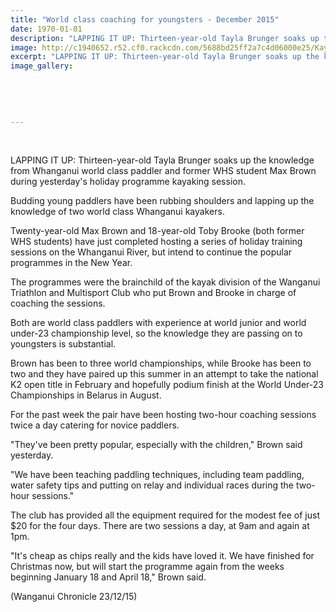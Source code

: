 ```yaml
---
title: "World class coaching for youngsters - December 2015"
date: 1970-01-01
description: "LAPPING IT UP: Thirteen-year-old Tayla Brunger soaks up the knowledge from Whanganui world class paddler and former WHS student Max Brown during yesterday's holiday programme kayaking session."
image: http://c1940652.r52.cf0.rackcdn.com/5688bd25ff2a7c4d06000e25/Kayaking,MaxBrownTobyBrooke-holiday-programme.jpg
excerpt: "LAPPING IT UP: Thirteen-year-old Tayla Brunger soaks up the knowledge from Whanganui world class paddler and former WHS student Max Brown during yesterday's holiday programme kayaking session."
image_gallery:
    
    
    
    
    
---
```


<p>&nbsp;</p>
<p>LAPPING IT UP: Thirteen-year-old Tayla Brunger soaks up the knowledge from Whanganui world class paddler and former WHS student Max Brown during yesterday's holiday programme kayaking session.</p>
<p>Budding young paddlers have been rubbing shoulders and lapping up the knowledge of two world class Whanganui kayakers.</p>
<p>Twenty-year-old Max Brown and 18-year-old Toby Brooke (both former WHS students) have just completed hosting a series of holiday training sessions on the Whanganui River, but intend to continue the popular programmes in the New Year.</p>
<p>The programmes were the brainchild of the kayak division of the Wanganui Triathlon and Multisport Club who put Brown and Brooke in charge of coaching the sessions.</p>
<p>Both are world class paddlers with experience at world junior and world under-23 championship level, so the knowledge they are passing on to youngsters is substantial.</p>
<p>Brown has been to three world championships, while Brooke has been to two and they have paired up this summer in an attempt to take the national K2 open title in February and hopefully podium finish at the World Under-23 Championships in Belarus in August.</p>
<p>For the past week the pair have been hosting two-hour coaching sessions twice a day catering for novice paddlers.</p>
<p>"They've been pretty popular, especially with the children," Brown said yesterday.</p>
<p>"We have been teaching paddling techniques, including team paddling, water safety tips and putting on relay and individual races during the two-hour sessions."</p>
<p>The club has provided all the equipment required for the modest fee of just $20 for the four days. There are two sessions a day, at 9am and again at 1pm.</p>
<p>"It's cheap as chips really and the kids have loved it. We have finished for Christmas now, but will start the programme again from the weeks beginning January 18 and April 18," Brown said.</p>
<p>(Wanganui Chronicle 23/12/15)</p>

